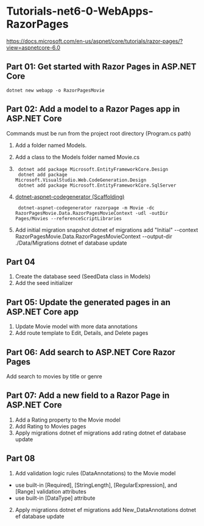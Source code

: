 ﻿# Tutorials-net6-0-WebApps-RazorPages
https://docs.microsoft.com/en-us/aspnet/core/tutorials/razor-pages/?view=aspnetcore-6.0

## Part 01: Get started with Razor Pages in ASP.NET Core
    dotnet new webapp -o RazorPagesMovie

## Part 02: Add a model to a Razor Pages app in ASP.NET Core
Commands must be run from the project root directory (Program.cs path)
1) Add a folder named Models.
2) Add a class to the Models folder named Movie.cs
3)
        dotnet add package Microsoft.EntityFrameworkCore.Design
        dotnet add package Microsoft.VisualStudio.Web.CodeGeneration.Design
        dotnet add package Microsoft.EntityFrameworkCore.SqlServer
4) [dotnet-aspnet-codegenerator (Scaffolding)](https://docs.microsoft.com/en-us/aspnet/core/fundamentals/tools/dotnet-aspnet-codegenerator?view=aspnetcore-6.0 "ASP.NET Core scaffolding engine")

        dotnet-aspnet-codegenerator razorpage -m Movie -dc RazorPagesMovie.Data.RazorPagesMovieContext -udl -outDir Pages/Movies --referenceScriptLibraries
5) Add initial migration snapshot
        dotnet ef migrations add "Initial" --context RazorPagesMovie.Data.RazorPagesMovieContext --output-dir ./Data/Migrations
        dotnet ef database update

## Part 04
1) Create the database seed (SeedData class in Models)
2) Add the seed initializer

## Part 05: Update the generated pages in an ASP.NET Core app
1) Update Movie model with more data annotations
2) Add route template to Edit, Details, and Delete pages

## Part 06: Add search to ASP.NET Core Razor Pages
Add search to movies by title or genre

## Part 07: Add a new field to a Razor Page in ASP.NET Core
1) Add a Rating property to the Movie model
2) Add Rating to Movies pages
3) Apply migrations
        dotnet ef migrations add rating
        dotnet ef database update

## Part 08
1) Add validation logic rules (DataAnnotations) to the Movie model
  * use built-in [Required], [StringLength], [RegularExpression], and [Range] validation attributes
  * use built-in [DataType] attribute
2) Apply migrations
        dotnet ef migrations add New_DataAnnotations
        dotnet ef database update
